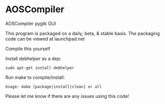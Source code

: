 AOSCompiler
==========

AOSCompiler pygtk GUI

This program is packaged on a daily, beta, & stable basis. The packaging code can be viewed at launchpad.net

Compile this yourself

Install debhelper as a dep:

    sudo apt-get install debhelper

Run make to compile/install:

    Usage: make [package|install|clean] or all

Please let me know if there are any issues using this code!
